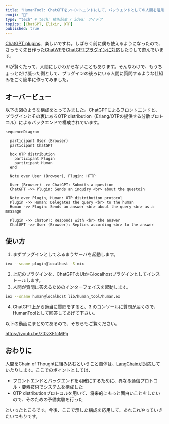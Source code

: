 ```yaml
---
title: "HumanTool: ChatGPTをフロントエンドにして、バックエンドとしての人間を活用する"
emoji: "💭"
type: "tech" # tech: 技術記事 / idea: アイデア
topics: [ChatGPT, Elixir, OTP]
published: true
---
```


[ChatGPT plugins](https://openai.com/blog/chatgpt-plugins)、楽しいですね。しばらく前に僕も使えるようになったので、さっそく先日作った[ChatWP](https://zenn.dev/kentarok/articles/a99e51079a8071)を[ChatGPTプラグインに対応](https://github.com/kentaro/chatwp#chatgpt-plugin)したりして遊んでいます。

AIが賢くたって、人間にしかわからないこともあります。そんなわけで、もうちょっとだけ凝った例として、プラグインの後ろにいる人間に質問するような仕組みをごく簡単に作ってみました。

## オーバービュー

以下の図のような構成をとってみました。ChatGPTによるフロントエンドと、プラグインとその裏にあるOTP distribution（Erlang/OTPの提供する分散プロトコル）によるバックエンドで構成されています。

```mermaid
sequenceDiagram

  participant User (Browser)
  participant ChatGPT

  box OTP distribution
    participant Plugin
    participant Human
  end

  Note over User (Browser), Plugin: HTTP

  User (Browser) ->> ChatGPT: Submits a question
  ChatGPT ->> Plugin: Sends an inquiry <br> about the questoin

  Note over Plugin, Human: OTP distribution protocol
  Plugin ->> Human: Delegates the query <br> to the human
  Human ->> Plugin: Sends an answer <br> about the query <br> as a message

  Plugin ->> ChatGPT: Responds with <br> the answer
  ChatGPT ->> User (Browser): Replies according <br> to the answer
```

## 使い方

1. まずプラグインとしてふるまうサーバを起動します。

```sh
iex --sname plugin@localhost -S mix
```

2. 上記のプラグインを、ChatGPTのUIからlocalhostプラグインとしてインストールします。
3. 人間が質問に答えるためのインターフェイスを起動します。

```sh
iex --sname human@localhost lib/human_tool/human.ex
```

4. ChatGPT上から適当に質問をすると、3.のコンソールに質問が届くので、HumanToolとして回答してあげて下さい。

以下の動画にまとめてあるので、そちらもご覧ください。

https://youtu.be/zt0zXF1cMPg


## おわりに

人間をChain of Thoughtに組み込むということ自体は、[LangChainが対応](https://python.langchain.com/en/latest/modules/agents/tools/examples/human_tools.html)していたりします。ここでのポイントとしては、

* フロントエンドとバックエンドを明確にするために、異なる通信プロトコル・要素技術でシステムを構成した
* OTP distributionプロトコルを用いて、将来的にもっと面白いことをしたいので、そのための予備実験を行った

といったところです。今後、ここで示した構成を応用して、あれこれやっていきたいつもりです。
